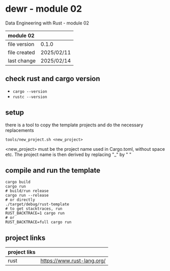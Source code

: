 # dewr - module 02

Data Engineering with Rust - module 02

  | module 02 ||
  |:--|:--|
  | file version  | 0.1.0 |
  | file created  | 2025/02/11 |
  | last change   | 2025/02/14 |

## check rust and cargo version

  - ```cargo --version```
  - ```rustc --version```

## setup
   there is a tool to copy the template projects and do the necessary replacements
   ```
   tools/new_project.sh <new_project>
   ```
   <new_project> must be the project name used in Cargo.toml, without space etc. The project name
                 is then derived by replacing "_" by " "
   

## compile and run the template
  ```
  cargo build
  cargo run
  # build/run release
  cargo run --release
  # or directly
  ./target/debug/rust-template 
  # to get stacktraces, run
  RUST_BACKTRACE=1 cargo run
  # or
  RUST_BACKTRACE=full cargo run
  ```

## project links

  | project liks ||
  |:--|:--|
  | rust | https://www.rust-lang.org/ |
